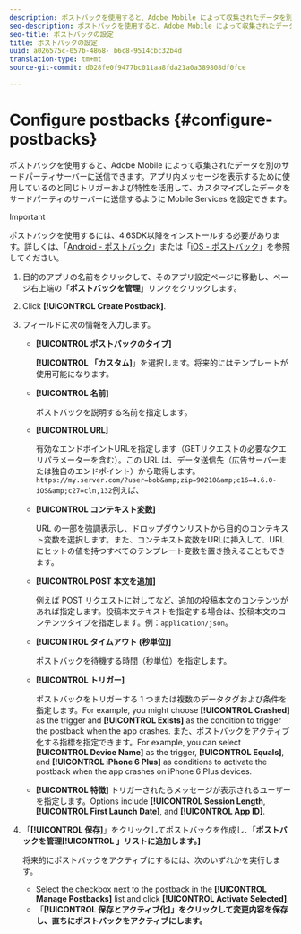```yaml
---
description: ポストバックを使用すると、Adobe Mobile によって収集されたデータを別のサードパーティサーバーに送信できます。アプリ内メッセージを表示するために使用しているのと同じトリガーおよび特性を活用して、カスタマイズしたデータをサードパーティのサーバーに送信するように Mobile Services を設定できます。
seo-description: ポストバックを使用すると、Adobe Mobile によって収集されたデータを別のサードパーティサーバーに送信できます。アプリ内メッセージを表示するために使用しているのと同じトリガーおよび特性を活用して、カスタマイズしたデータをサードパーティのサーバーに送信するように Mobile Services を設定できます。
seo-title: ポストバックの設定
title: ポストバックの設定
uuid: a026575c-057b-4868- b6c8-9514cbc32b4d
translation-type: tm+mt
source-git-commit: d028fe0f9477bc011aa8fda21a0a389808df0fce

---
```



# Configure postbacks {#configure-postbacks}

ポストバックを使用すると、Adobe Mobile によって収集されたデータを別のサードパーティサーバーに送信できます。アプリ内メッセージを表示するために使用しているのと同じトリガーおよび特性を活用して、カスタマイズしたデータをサードパーティのサーバーに送信するように Mobile Services を設定できます。

>[!IMPORTANT]
>
>ポストバックを使用するには、4.6SDK以降をインストールする必要があります。詳しくは、「[Android - ポストバック](/help/android/analytics-main/postbacks/postbacks.md)」または「[iOS - ポストバック](/help/ios/analytics-main/postback/postback.md)」を参照してください。

1. 目的のアプリの名前をクリックして、そのアプリ設定ページに移動し、ページ右上端の「**ポストバックを管理**」リンクをクリックします。
1. Click **[!UICONTROL Create Postback]**.
1. フィールドに次の情報を入力します。

   * **[!UICONTROL ポストバックのタイプ]**

      **[!UICONTROL 「カスタム]**」を選択します。将来的にはテンプレートが使用可能になります。

   * **[!UICONTROL 名前]**

      ポストバックを説明する名前を指定します。

   * **[!UICONTROL URL]**

      有効なエンドポイントURLを指定します（GETリクエストの必要なクエリパラメーターを含む）。この URL は、データ送信先（広告サーバーまたは独自のエンドポイント）から取得します。`https://my.server.com/?user=bob&amp;zip=90210&amp;c16=4.6.0-iOS&amp;c27=cln,132`例えば、

   * **[!UICONTROL コンテキスト変数]**

      URL の一部を強調表示し、ドロップダウンリストから目的のコンテキスト変数を選択します。また、コンテキスト変数をURLに挿入して、URLにヒットの値を持つすべてのテンプレート変数を置き換えることもできます。

   * **[!UICONTROL POST 本文を追加]**

      例えば POST リクエストに対してなど、追加の投稿本文のコンテンツがあれば指定します。投稿本文テキストを指定する場合は、投稿本文のコンテンツタイプを指定します。例：`application/json`。

   * **[!UICONTROL タイムアウト (秒単位)]**

      ポストバックを待機する時間（秒単位）を指定します。

   * **[!UICONTROL トリガー]**

      ポストバックをトリガーする 1 つまたは複数のデータタグおよび条件を指定します。For example, you might choose **[!UICONTROL Crashed]** as the trigger and **[!UICONTROL Exists]** as the condition to trigger the postback when the app crashes. また、ポストバックをアクティブ化する指標を指定できます。For example, you can select **[!UICONTROL Device Name]** as the trigger, **[!UICONTROL Equals]**, and **[!UICONTROL iPhone 6 Plus]** as conditions to activate the postback when the app crashes on iPhone 6 Plus devices.

   * **[!UICONTROL 特徴]**
   トリガーされたらメッセージが表示されるユーザーを指定します。Options include **[!UICONTROL Session Length**, **[!UICONTROL First Launch Date]**, and **[!UICONTROL App ID]**.

1. 「**[!UICONTROL 保存]**」をクリックしてポストバックを作成し、「**ポストバックを管理[!UICONTROL 」リストに追加します。]**

   将来的にポストバックをアクティブにするには、次のいずれかを実行します。

   * Select the checkbox next to the postback in the **[!UICONTROL Manage Postbacks]** list and click **[!UICONTROL Activate Selected]**.
   * 「**[!UICONTROL 保存とアクティブ化]」をクリックして変更内容を保存し、直ちにポストバックをアクティブにします。**
